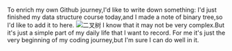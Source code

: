 To enrich my own Github journey,I'd like to write down something:
I'd just finished my data structure course today,and I made a note of binary tree,so I'd like to add it to here.
![二叉树](https://github.com/user-attachments/assets/3a7ee3d9-07aa-419c-9aac-e73027a13f22)
I know that it may not be very complex.But it's just a simple part of my daily life that I want to record.
For me it's just the very beginning of my coding journey,but I'm sure I can do well in it. 
